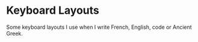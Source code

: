 # Keyboard Layouts

Some keyboard layouts I use when I write French, English, code or Ancient Greek.
